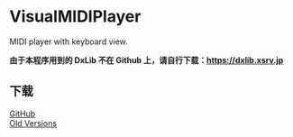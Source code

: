 # VisualMIDIPlayer
MIDI player with keyboard view.

**由于本程序用到的 DxLib 不在 Github 上，请自行下载：https://dxlib.xsrv.jp**

## 下载
[GitHub](https://github.com/lxfly2000/VisualMIDIPlayer/releases)  
[Old Versions](https://pan.baidu.com/s/1b0Tkce)

